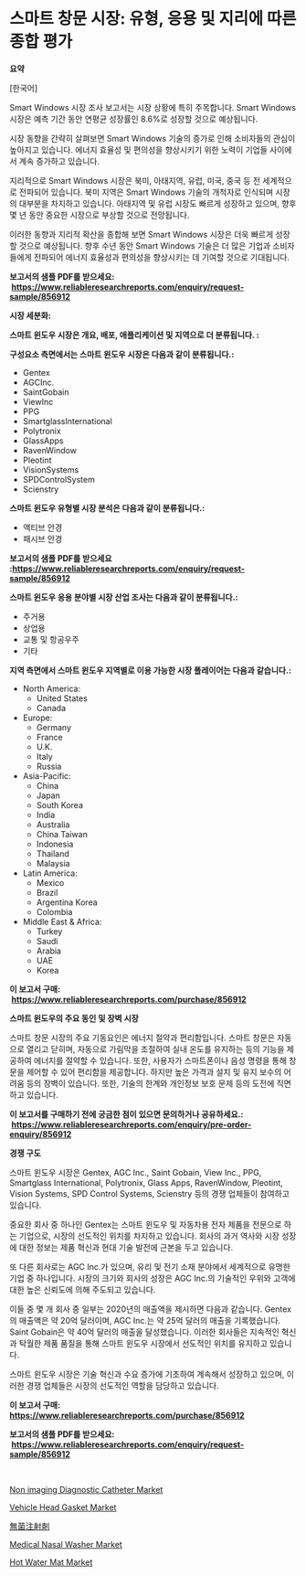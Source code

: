 <p><h1>스마트 창문 시장: 유형, 응용 및 지리에 따른 종합 평가</h1></p><p><strong>요약</strong></p>
<p><p>[한국어]</p><p>Smart Windows 시장 조사 보고서는 시장 상황에 특히 주목합니다. Smart Windows 시장은 예측 기간 동안 연평균 성장률인 8.6%로 성장할 것으로 예상됩니다.</p><p>시장 동향을 간략히 살펴보면 Smart Windows 기술의 증가로 인해 소비자들의 관심이 높아지고 있습니다. 에너지 효율성 및 편의성을 향상시키기 위한 노력이 기업들 사이에서 계속 증가하고 있습니다. </p><p>지리적으로 Smart Windows 시장은 북미, 아태지역, 유럽, 미국, 중국 등 전 세계적으로 전파되어 있습니다. 북미 지역은 Smart Windows 기술의 개척자로 인식되며 시장의 대부분을 차지하고 있습니다. 아태지역 및 유럽 시장도 빠르게 성장하고 있으며, 향후 몇 년 동안 중요한 시장으로 부상할 것으로 전망됩니다.</p><p>이러한 동향과 지리적 확산을 종합해 보면 Smart Windows 시장은 더욱 빠르게 성장할 것으로 예상됩니다. 향후 수년 동안 Smart Windows 기술은 더 많은 기업과 소비자들에게 전파되어 에너지 효율성과 편의성을 향상시키는 데 기여할 것으로 기대됩니다.</p></p>
<p><strong>보고서의 샘플 PDF를 받으세요: &nbsp;<a href="https://www.reliableresearchreports.com/enquiry/request-sample/856912">https://www.reliableresearchreports.com/enquiry/request-sample/856912</a></strong></p>
<p><strong>시장 세분화:</strong></p>
<p><strong> 스마트 윈도우 시장은 개요, 배포, 애플리케이션 및 지역으로 더 분류됩니다. :</strong></p>
<p><strong>구성요소 측면에서는 스마트 윈도우 시장은 다음과 같이 분류됩니다.:</strong></p>
<p><ul><li>Gentex</li><li>AGCInc.</li><li>SaintGobain</li><li>ViewInc</li><li>PPG</li><li>SmartglassInternational</li><li>Polytronix</li><li>GlassApps</li><li>RavenWindow</li><li>Pleotint</li><li>VisionSystems</li><li>SPDControlSystem</li><li>Scienstry</li></ul></p>
<p><strong> 스마트 윈도우 유형별 시장 분석은 다음과 같이 분류됩니다.:</strong></p>
<p><ul><li>액티브 안경</li><li>패시브 안경</li></ul></p>
<p><strong>보고서의 샘플 PDF를 받으세요 :<a href="https://www.reliableresearchreports.com/enquiry/request-sample/856912">https://www.reliableresearchreports.com/enquiry/request-sample/856912</a></strong></p>
<p><strong> 스마트 윈도우 응용 분야별 시장 산업 조사는 다음과 같이 분류됩니다.:</strong></p>
<p><ul><li>주거용</li><li>상업용</li><li>교통 및 항공우주</li><li>기타</li></ul></p>
<p><strong>지역 측면에서 스마트 윈도우 지역별로 이용 가능한 시장 플레이어는 다음과 같습니다.:</strong></p>
<p><ul>
    <li>
        North America:
        <ul>
            <li>United States</li>
            <li>Canada</li>
        </ul>
    </li>
    <li>
        Europe:
        <ul>
            <li>Germany</li>
            <li>France</li>
            <li>U.K.</li>
            <li>Italy</li>
            <li>Russia</li>
        </ul>
    </li>
    <li>
        Asia-Pacific:
        <ul>
            <li>China</li>
            <li>Japan</li>
            <li>South Korea</li>
            <li>India</li>
            <li>Australia</li>
            <li>China Taiwan</li>
            <li>Indonesia</li>
            <li>Thailand</li>
            <li>Malaysia</li>
        </ul>
    </li>
    <li>
        Latin America:
        <ul>
            <li>Mexico</li>
            <li>Brazil</li>
            <li>Argentina Korea</li>
            <li>Colombia</li>
        </ul>
    </li>
    <li>
        Middle East & Africa:
        <ul>
            <li>Turkey</li>
            <li>Saudi</li>
            <li>Arabia</li>
            <li>UAE</li>
            <li>Korea</li>
        </ul>
    </li>
    </ul></p>
<p><strong>이 보고서 구매: &nbsp;<a href="https://www.reliableresearchreports.com/purchase/856912">https://www.reliableresearchreports.com/purchase/856912</a></strong></p>
<p><strong>스마트 윈도우의 주요 동인 및 장벽 시장</strong></p>
<p><p>스마트 창문 시장의 주요 기동요인은 에너지 절약과 편리함입니다. 스마트 창문은 자동으로 열리고 닫히며, 자동으로 가림막을 조절하여 실내 온도를 유지하는 등의 기능을 제공하여 에너지를 절약할 수 있습니다. 또한, 사용자가 스마트폰이나 음성 명령을 통해 창문을 제어할 수 있어 편리함을 제공합니다. 하지만 높은 가격과 설치 및 유지 보수의 어려움 등의 장벽이 있습니다. 또한, 기술의 한계와 개인정보 보호 문제 등의 도전에 직면하고 있습니다.</p></p>
<p><strong>이 보고서를 구매하기 전에 궁금한 점이 있으면 문의하거나 공유하세요.: &nbsp;<a href="https://www.reliableresearchreports.com/enquiry/pre-order-enquiry/856912">https://www.reliableresearchreports.com/enquiry/pre-order-enquiry/856912</a></strong></p>
<p><strong>경쟁 구도</strong></p>
<p><p>스마트 윈도우 시장은 Gentex, AGC Inc., Saint Gobain, View Inc., PPG, Smartglass International, Polytronix, Glass Apps, RavenWindow, Pleotint, Vision Systems, SPD Control Systems, Scienstry 등의 경쟁 업체들이 참여하고 있습니다. </p><p>중요한 회사 중 하나인 Gentex는 스마트 윈도우 및 자동차용 전자 제품을 전문으로 하는 기업으로, 시장의 선도적인 위치를 차지하고 있습니다. 회사의 과거 역사와 시장 성장에 대한 정보는 제품 혁신과 현대 기술 발전에 근본을 두고 있습니다. </p><p>또 다른 회사로는 AGC Inc.가 있으며, 유리 및 전기 소재 분야에서 세계적으로 유명한 기업 중 하나입니다. 시장의 크기와 회사의 성장은 AGC Inc.의 기술적인 우위와 고객에 대한 높은 신뢰도에 의해 주도되고 있습니다.</p><p>이들 중 몇 개 회사 중 일부는 2020년의 매출액을 제시하면 다음과 같습니다. Gentex의 매출액은 약 20억 달러이며, AGC Inc.는 약 25억 달러의 매출을 기록했습니다. Saint Gobain은 약 40억 달러의 매출을 달성했습니다. 이러한 회사들은 지속적인 혁신과 탁월한 제품 품질을 통해 스마트 윈도우 시장에서 선도적인 위치를 유지하고 있습니다. </p><p>스마트 윈도우 시장은 기술 혁신과 수요 증가에 기초하여 계속해서 성장하고 있으며, 이러한 경쟁 업체들은 시장의 선도적인 역할을 담당하고 있습니다.</p></p>
<p><strong>이 보고서 구매: &nbsp; <a href="https://www.reliableresearchreports.com/purchase/856912">https://www.reliableresearchreports.com/purchase/856912</a></strong></p>
<p><strong>보고서의 샘플 PDF를 받으세요: &nbsp;<a href="https://www.reliableresearchreports.com/enquiry/request-sample/856912">https://www.reliableresearchreports.com/enquiry/request-sample/856912</a></strong><strong></strong></p>
<p>&nbsp;</p>
<p><p><a href="https://issuu.com/reportprime-2/docs/non-imaging-diagnostic-catheter-mar_1335868cc77a2e">Non imaging Diagnostic Catheter Market</a></p><p><a href="https://valiant-lunge-8fe.notion.site/Vehicle-Head-Gasket-Market-Insights-Market-Players-and-Forecast-Till-2031-7b7448f3b2f942788cc9d36fac1e09bc">Vehicle Head Gasket Market</a></p><p><a href="https://github.com/wkuactfdzwizk06/Market-Research-Report-List-1/blob/main/54189864310.md">無菌注射剤</a></p><p><a href="https://issuu.com/reportprime-2/docs/medical-nasal-washer-market-size-2030.pptx">Medical Nasal Washer Market</a></p><p><a href="https://github.com/abdelrhmankishk22/Market-Research-Report-List-3/blob/main/hot-water-mat-market.md">Hot Water Mat Market</a></p></p>